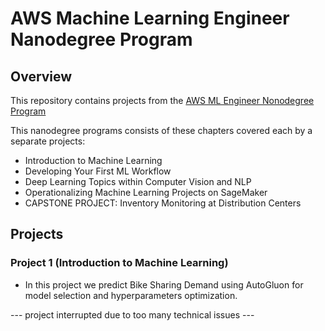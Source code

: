 # AWS Machine Learning Engineer Nanodegree Program
## Overview
This repository contains projects from the [AWS ML Engineer Nonodegree Program](https://www.udacity.com/course/aws-machine-learning-engineer-nanodegree--nd189)

This nanodegree programs consists of these chapters covered each by a separate projects:
* Introduction to Machine Learning
* Developing Your First ML Workflow
* Deep Learning Topics within Computer Vision and NLP
* Operationalizing Machine Learning Projects on SageMaker
* CAPSTONE PROJECT: Inventory Monitoring at Distribution Centers

## Projects
### Project 1 (Introduction to Machine Learning)
* In this project we predict Bike Sharing Demand using AutoGluon for model selection and hyperparameters optimization.

--- project interrupted due to too many technical issues ---
